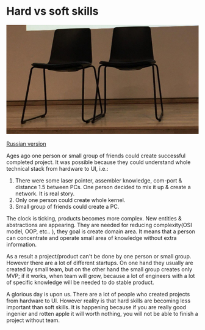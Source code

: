# Hard vs soft skills

![2chairs](assets/2chairs.jpg?raw=true)

[Russian version](hard-soft-skills-ru.md)

Ages ago one person or small group of friends could create successful completed project. It was possible because they could understand whole technical stack from hardware to UI, i.e.:

1. There were some laser pointer, assembler knowledge, com-port & distance 1.5 between PCs. One person decided to mix it up & create a network. It is real story.
2. Only one person could create whole kernel.
3. Small group of friends could create a PC.

The clock is ticking, products becomes more complex. New entities & abstractions are appearing. They are needed for reducing complexity(OSI model, OOP, etc.. ), they goal is create domain area. It means that a person can concentrate and operate small area of knowledge without extra information.

As a result a project/product can't be done by one person or small group. However there are a lot of different startups. On one hand they usually are created by small team, but on the other hand the small group creates only MVP; if it works, when team will grow, because a lot of engineers with a lot of specific knowledge will be needed to do stable product.

A glorious day is upon us. There are a lot of people who created projects from hardware to UI. However reality is that 
hard skills are becoming less important than soft skills. It is happening because if you are really good ingenier and rotten apple it will worth nothing, you will not be able to finish a project without team. 
